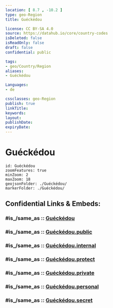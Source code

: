 ```yaml
---
location: [ 8.7 , -10.2 ] 
type: geo-Region
title: Guéckédou

license: CC BY-SA 4.0
source: https://datahub.io/core/country-codes
isDeleted: false
isReadOnly: false
draft: false
confidential: public

tags:
- geo/Country/Region
aliases:
- Guéckédou

Languages:
- de

cssclasses: geo-Region
publish: true
linkTitle: 
keywords: 
layout: 
publishDate: 
expiryDate: 
---
```


# Guéckédou

```leaflet
id: Guéckédou
zoomFeatures: true 
minZoom: 2 
maxZoom: 18
geojsonFolder: ./Guéckédou/
markerFolder: ./Guéckédou/
```


## Confidential Links & Embeds: 

### #is_/same_as :: [Guéckédou](/_Standards/Earth/Continent/Africa/Africa~West/Guinea/Regions~Guinea/Nzérékoré/counties~Nzérékoré/Guéckédou.md) 

### #is_/same_as :: [Guéckédou.public](/_public/Earth/Continent/Africa/Africa~West/Guinea/Regions~Guinea/Nzérékoré/counties~Nzérékoré/Guéckédou.public.md) 

### #is_/same_as :: [Guéckédou.internal](/_internal/Earth/Continent/Africa/Africa~West/Guinea/Regions~Guinea/Nzérékoré/counties~Nzérékoré/Guéckédou.internal.md) 

### #is_/same_as :: [Guéckédou.protect](/_protect/Earth/Continent/Africa/Africa~West/Guinea/Regions~Guinea/Nzérékoré/counties~Nzérékoré/Guéckédou.protect.md) 

### #is_/same_as :: [Guéckédou.private](/_private/Earth/Continent/Africa/Africa~West/Guinea/Regions~Guinea/Nzérékoré/counties~Nzérékoré/Guéckédou.private.md) 

### #is_/same_as :: [Guéckédou.personal](/_personal/Earth/Continent/Africa/Africa~West/Guinea/Regions~Guinea/Nzérékoré/counties~Nzérékoré/Guéckédou.personal.md) 

### #is_/same_as :: [Guéckédou.secret](/_secret/Earth/Continent/Africa/Africa~West/Guinea/Regions~Guinea/Nzérékoré/counties~Nzérékoré/Guéckédou.secret.md)

